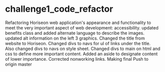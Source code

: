 # challenge1_code_refactor
Refactoring Horiseon web application's appearance and functionality to meet the very important aspect of web development: accessibility.
updated benefits class and added alternate language to describe the images.
updated alt information on the left 3 graphics.
Changed the title from website to Horiseon.
Changed divs to navs for ul of links under the title.
Also changed divs to navs on style sheet.
Changed divs to main on html and css to define more important content.
Added an aside to designate content of lower importance.
Corrected nonworking links.
Making final Push to origin master